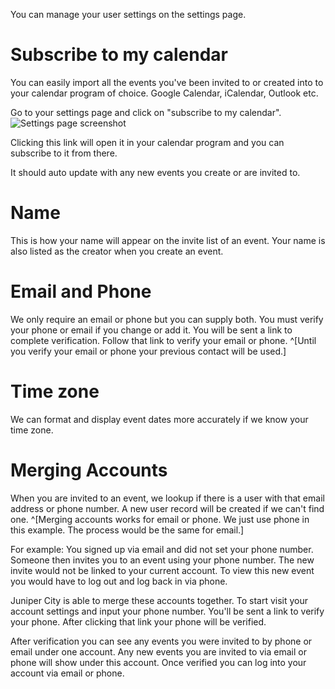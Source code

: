 You can manage your user settings on the settings page.

# Subscribe to my calendar

You can easily import all the events you've been invited to or created into to your calendar program of choice. 
Google Calendar, iCalendar, Outlook etc. 

Go to your settings page and click on "subscribe to my calendar". 
![Settings page screenshot](/static/img/help/subscribe-to-calendar-screenshot.png)

Clicking this link will open it in your calendar program and you can subscribe to it from there. 

It should auto update with any new events you create or are invited to.

# Name
This is how your name will appear on the invite list of an event. Your name is also listed as the creator when you create an event.   

# Email and Phone
We only require an email or phone but you can supply both. 
You must verify your phone or email if you change or add it. You will be sent a link to complete verification. Follow that link to verify your email or phone. ^[Until you verify your email or phone your previous contact will be used.]

# Time zone
We can format and display event dates more accurately if we know your time zone.


# Merging Accounts
When you are invited to an event, we lookup if there is a user with that email address or phone number.  A new user record will be created if we can't find one. 
^[Merging accounts works for email or phone. We just use phone in this example. The process would be the same for email.]

For example: 
You signed up via email and did not set your phone number. Someone then invites you to an event using your phone number. The new invite would not be linked to your current account. To view this new event you would have to log out and log back in via phone. 

Juniper City is able to merge these accounts together. To start visit your account settings and input your phone number. You'll be sent a link to verify your phone. After clicking that link your phone will be verified.

After verification you can see any events you were invited to by phone or email under one account. Any new events you are invited to via email or phone will show under this account. Once verified you can log into your account via email or phone.
